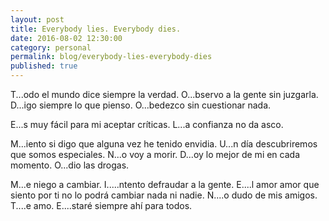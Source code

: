 ```yaml
---
layout: post
title: Everybody lies. Everybody dies.
date: 2016-08-02 12:30:00
category: personal
permalink: blog/everybody-lies-everybody-dies
published: true
---
```


T...odo el mundo dice siempre la verdad.
O...bservo a la gente sin juzgarla.
D...igo siempre lo que pienso.
O...bedezco sin cuestionar nada.

E...s muy fácil para mi aceptar críticas.
L...a confianza no da asco.

M...iento si digo que alguna vez he tenido envidia.
U...n día descubriremos que somos especiales.
N...o voy a morir.
D...oy lo mejor de mi en cada momento.
O...dio las drogas.

M...e niego a cambiar.
I.....ntento defraudar a la gente.
E....l amor amor que siento por ti no lo podrá cambiar nada ni nadie.
N....o dudo de mis amigos.
T....e amo.
E....staré siempre ahí para todos.


